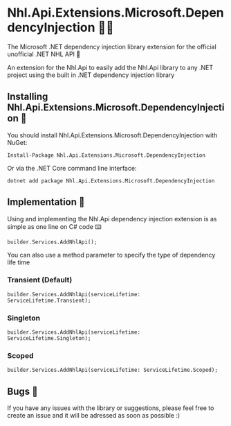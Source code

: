 # Nhl.Api.Extensions.Microsoft.DependencyInjection 🧑‍💻
The Microsoft .NET dependency injection library extension for the official unofficial .NET NHL API  🏒

An extension for the Nhl.Api to easily add the Nhl.Api library to any .NET project using the built in .NET dependency injection library

## Installing Nhl.Api.Extensions.Microsoft.DependencyInjection 💭
You should install Nhl.Api.Extensions.Microsoft.DependencyInjection with NuGet:
```
Install-Package Nhl.Api.Extensions.Microsoft.DependencyInjection
```
Or via the .NET Core command line interface:
```
dotnet add package Nhl.Api.Extensions.Microsoft.DependencyInjection
```

## Implementation 🚀
Using and implementing the Nhl.Api dependency injection extension is as simple as one line on C# code ⌨️
```
builder.Services.AddNhlApi();
```

You can also use a method parameter to specify the type of dependency life time

### Transient (Default)
```
builder.Services.AddNhlApi(serviceLifetime: ServiceLifetime.Transient);
```
### Singleton  
```
builder.Services.AddNhlApi(serviceLifetime: ServiceLifetime.Singleton);
```
### Scoped
```
builder.Services.AddNhlApi(serviceLifetime: ServiceLifetime.Scoped);
```

## Bugs 🐛
If you have any issues with the library or suggestions, please feel free to create an issue and it will be adressed as soon as possible :)

